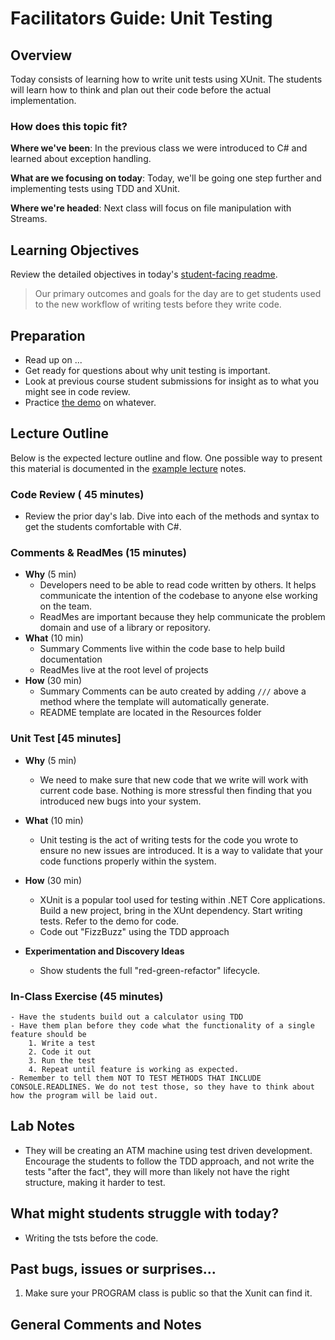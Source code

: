 # Facilitators Guide: Unit Testing

## Overview

Today consists of learning how to write unit tests using XUnit. The students will learn how to think and plan out their code before the actual implementation.


### How does this topic fit?

**Where we've been**:
In the previous class we were introduced to C# and learned about exception handling. 

**What are we focusing on today**:
Today, we'll be going one step further and implementing tests using TDD and XUnit. 

**Where we're headed**:
Next class will focus on file manipulation with Streams.

## Learning Objectives

Review the detailed objectives in today's [student-facing readme](../README.md).

> Our primary outcomes and goals for the day are to get students used to the new workflow of writing tests before they write code.

## Preparation

- Read up on ...
- Get ready for questions about why unit testing is important.
- Look at previous course student submissions for insight as to what you might see in code review.
- Practice [the demo](../demo/demo-name) on whatever.

## Lecture Outline

Below is the expected lecture outline and flow. One possible way to present this material is documented in the [example lecture](../LECTURE-NOTES.md) notes.

### Code Review ( 45 minutes)

- Review the prior day's lab. Dive into each of the methods and syntax to get the students comfortable with C#. 

### Comments & ReadMes (15 minutes)

- **Why** (5 min)
  - Developers need to be able to read code written by others. It helps communicate the intention of the codebase to anyone else working on the team. 
  - ReadMes are important because they help communicate the problem domain and use of a library or repository. 
- **What** (10 min)
  - Summary Comments live within the code base to help build documentation
  - ReadMes live at the root level of projects
- **How** (30 min)
  - Summary Comments can be auto created by adding `///` above a method where the template will automatically generate. 
  - README template are located in the Resources folder

### Unit Test [45 minutes]

- **Why** (5 min)
  - We need to make sure that new code that we write will work with current code base. Nothing is more stressful then finding that you introduced new bugs into your system. 
- **What** (10 min)
  - Unit testing is the act of writing tests for the code you wrote to ensure no new issues are introduced. It is a way to validate that your code functions properly within the system.
- **How** (30 min)
  - XUnit is a popular tool used for testing within .NET Core applications. Build a new project, bring in the XUnt dependency. Start writing tests. Refer to the demo for code.
  - Code out "FizzBuzz" using the TDD approach

- **Experimentation and Discovery Ideas**
  - Show students the full "red-green-refactor" lifecycle. 

### In-Class Exercise (45 minutes)
	- Have the students build out a calculator using TDD 
	- Have them plan before they code what the functionality of a single feature should be
		1. Write a test
		2. Code it out
		3. Run the test
		4. Repeat until feature is working as expected.
	- Remember to tell them NOT TO TEST METHODS THAT INCLUDE CONSOLE.READLINES. We do not test those, so they have to think about how the program will be laid out.

## Lab Notes

- They will be creating an ATM machine using test driven development. Encourage the students to follow the TDD approach, and not write the tests "after the fact", they will more than likely not have the right structure, making it harder to test.

## What might students struggle with today?

- Writing the tsts before the code.

## Past bugs, issues or surprises...
1. Make sure your PROGRAM class is public so that the Xunit can find it.

## General Comments and Notes
